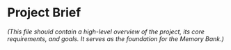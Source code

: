 # Project Brief

*(This file should contain a high-level overview of the project, its core requirements, and goals. It serves as the foundation for the Memory Bank.)*
